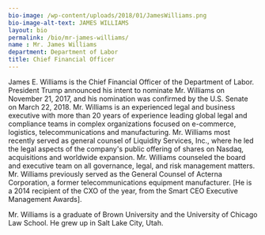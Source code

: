 ```yaml
---
bio-image: /wp-content/uploads/2018/01/JamesWilliams.png
bio-image-alt-text: JAMES WILLIAMS
layout: bio
permalink: /bio/mr-james-williams/
name : Mr. James Williams
department: Department of Labor
title: Chief Financial Officer
---
```

  James E. Williams is the Chief Financial Officer of the Department of Labor. President Trump announced his intent to nominate Mr. Williams on November 21, 2017, and his nomination was confirmed by the U.S. Senate on March 22, 2018. Mr. Williams is an experienced legal and business executive with more than 20 years of experience leading global legal and compliance teams in complex organizations focused on e-commerce, logistics, telecommunications and manufacturing. Mr. Williams most recently served as general counsel of Liquidity Services, Inc., where he led the legal aspects of the company's public offering of shares on Nasdaq, acquisitions and worldwide expansion. Mr. Williams counseled the board and executive team on all governance, legal, and risk management matters. Mr. Williams previously served as the General Counsel of Acterna Corporation, a former telecommunications equipment manufacturer. [He is a 2014 recipient of the CXO of the year, from the Smart CEO
             Executive Management Awards].
             
   Mr. Williams is a graduate of Brown University and the University of Chicago Law School.
   He grew up in Salt Lake City, Utah.

